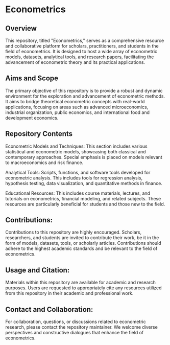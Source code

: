# Econometrics
## Overview

This repository, titled "Econometrics," serves as a comprehensive resource and collaborative platform for scholars, practitioners, and students in the field of econometrics. It is designed to host a wide array of econometric models, datasets, analytical tools, and research papers, facilitating the advancement of econometric theory and its practical applications.

## Aims and Scope

The primary objective of this repository is to provide a robust and dynamic environment for the exploration and advancement of econometric methods. It aims to bridge theoretical econometric concepts with real-world applications, focusing on areas such as advanced microeconomics, industrial organization, public economics, and international food and development economics.

## Repository Contents

Econometric Models and Techniques: This section includes various statistical and econometric models, showcasing both classical and contemporary approaches. Special emphasis is placed on models relevant to macroeconomics and risk finance.

Analytical Tools: Scripts, functions, and software tools developed for econometric analysis. This includes tools for regression analysis, hypothesis testing, data visualization, and quantitative methods in finance.

Educational Resources: This includes course materials, lectures, and tutorials on econometrics, financial modeling, and related subjects. These resources are particularly beneficial for students and those new to the field.

## Contributions:

Contributions to this repository are highly encouraged. Scholars, researchers, and students are invited to contribute their work, be it in the form of models, datasets, tools, or scholarly articles. Contributions should adhere to the highest academic standards and be relevant to the field of econometrics.

## Usage and Citation:

Materials within this repository are available for academic and research purposes. Users are requested to appropriately cite any resources utilized from this repository in their academic and professional work.

## Contact and Collaboration:

For collaboration, questions, or discussions related to econometric research, please contact the repository maintainer. We welcome diverse perspectives and constructive dialogues that enhance the field of econometrics.


